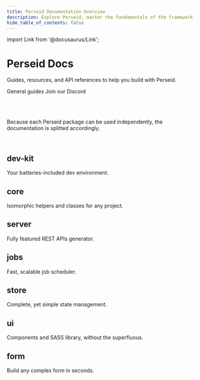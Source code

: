 ```yaml
---
title: Perseid Documentation Overview
description: Explore Perseid, master the fundamentals of the framework, and dive deep into its advanced features and APIs.
hide_table_of_contents: false
---
```


import Link from '@docusaurus/Link';

<head>
  <link rel="canonical" href="https://perseid/dev/docs" />
</head>

# Perseid Docs

Guides, resources, and API references to help you build with Perseid.

<div className="flex hgap-3 justify-start">
  <Link
    className="cta cta--emphasis"
    to="/docs/guides/creating-your-data-model">
    General guides
  </Link>
  <Link
    className="cta"
    href="https://discord.gg/jsWCRMqM2K">
    Join our Discord
  </Link>
</div>

<br/>
<br/>
<br/>

Because each Perseid package can be used independently, the documentation is splitted accordingly.

<br/>

<div className="grid vgap-3 m:cols-2 hgap-3">
  <div className='example'>
    <Link to="/docs/dev-kit/introduction">
      <h2>dev-kit</h2>
      <p>Your batteries-included dev environment.</p>
    </Link>
  </div>

  <div className='example'>
    <Link to="/docs/core/introduction">
      <h2>core</h2>
      <p>Isomorphic helpers and classes for any project.</p>
    </Link>
  </div>

  <div className='example'>
    <Link to="/docs/server/concepts">
      <h2>server</h2>
      <p>Fully featured REST APIs generator.</p>
    </Link>
  </div>

  <div className='example'>
    <Link to="/docs/jobs/concepts">
      <h2>jobs</h2>
      <p>Fast, scalable job scheduler.</p>
    </Link>
  </div>

  <div className='example'>
    <Link to="/docs/store/concepts">
      <h2>store</h2>
      <p>Complete, yet simple state management.</p>
    </Link>
  </div>

  <div className='example'>
    <Link to="/docs/ui/helpers">
      <h2>ui</h2>
      <p>Components and SASS library, without the superfluous.</p>
    </Link>
  </div>

  <div className='example'>
    <Link to="/docs/form/concepts">
      <h2>form</h2>
      <p>Build any complex form in seconds.</p>
    </Link>
  </div>
</div>
